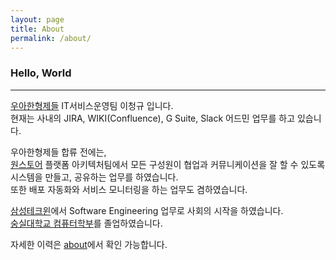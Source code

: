 ```yaml
---
layout: page
title: About
permalink: /about/
---
```

### Hello, World
---
[우아한형제들](https://www.woowahan.com/) IT서비스운영팀 이청규 입니다.  
현재는 사내의 JIRA, WIKI(Confluence), G Suite, Slack 어드민 업무를 하고 있습니다.  

우아한형제들 합류 전에는,  
[원스토어](https://www.onestorecorp.com/) 플랫폼 아키텍처팀에서 모든 구성원이 협업과 커뮤니케이션을 잘 할 수 있도록 시스템을 만들고, 공유하는 업무를 하였습니다.  
또한 배포 자동화와 서비스 모니터링을 하는 업무도 겸하였습니다.  

[삼성테크윈](https://www.hanwha-security.com/ko/)에서 Software Engineering 업무로 사회의 시작을 하였습니다.  
[숭실대학교 컴퓨터학부](http://cse.ssu.ac.kr/)를 졸업하였습니다.

자세한 이력은 [about](https://www.notion.so/openwiki/f678ff34437c485e8c040c37ff34facd)에서 확인 가능합니다.